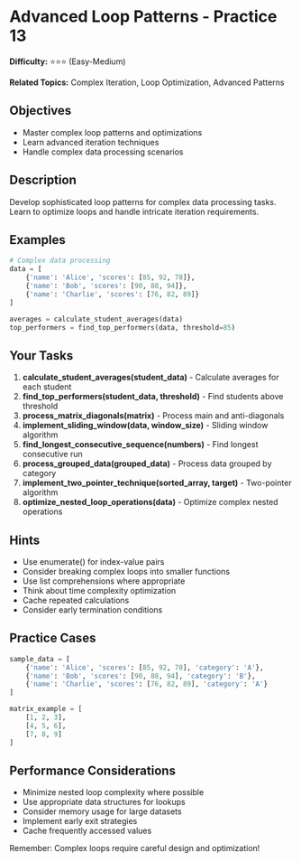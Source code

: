 # Advanced Loop Patterns - Practice 13

**Difficulty:** ⭐⭐⭐ (Easy-Medium)

**Related Topics:** Complex Iteration, Loop Optimization, Advanced Patterns

## Objectives

- Master complex loop patterns and optimizations
- Learn advanced iteration techniques
- Handle complex data processing scenarios

## Description

Develop sophisticated loop patterns for complex data processing tasks. Learn to optimize loops and handle intricate iteration requirements.

## Examples

```python
# Complex data processing
data = [
    {'name': 'Alice', 'scores': [85, 92, 78]},
    {'name': 'Bob', 'scores': [90, 88, 94]},
    {'name': 'Charlie', 'scores': [76, 82, 89]}
]

averages = calculate_student_averages(data)
top_performers = find_top_performers(data, threshold=85)
```

## Your Tasks

1. **calculate_student_averages(student_data)** - Calculate averages for each student
2. **find_top_performers(student_data, threshold)** - Find students above threshold
3. **process_matrix_diagonals(matrix)** - Process main and anti-diagonals
4. **implement_sliding_window(data, window_size)** - Sliding window algorithm
5. **find_longest_consecutive_sequence(numbers)** - Find longest consecutive run
6. **process_grouped_data(grouped_data)** - Process data grouped by category
7. **implement_two_pointer_technique(sorted_array, target)** - Two-pointer algorithm
8. **optimize_nested_loop_operations(data)** - Optimize complex nested operations

## Hints

- Use enumerate() for index-value pairs
- Consider breaking complex loops into smaller functions
- Use list comprehensions where appropriate
- Think about time complexity optimization
- Cache repeated calculations
- Consider early termination conditions

## Practice Cases

```python
sample_data = [
    {'name': 'Alice', 'scores': [85, 92, 78], 'category': 'A'},
    {'name': 'Bob', 'scores': [90, 88, 94], 'category': 'B'},
    {'name': 'Charlie', 'scores': [76, 82, 89], 'category': 'A'}
]

matrix_example = [
    [1, 2, 3],
    [4, 5, 6],
    [7, 8, 9]
]
```

## Performance Considerations

- Minimize nested loop complexity where possible
- Use appropriate data structures for lookups
- Consider memory usage for large datasets
- Implement early exit strategies
- Cache frequently accessed values

Remember: Complex loops require careful design and optimization!